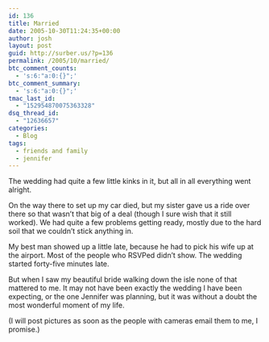 ```yaml
---
id: 136
title: Married
date: 2005-10-30T11:24:35+00:00
author: josh
layout: post
guid: http://surber.us/?p=136
permalink: /2005/10/married/
btc_comment_counts:
  - 's:6:"a:0:{}";'
btc_comment_summary:
  - 's:6:"a:0:{}";'
tmac_last_id:
  - "152954870075363328"
dsq_thread_id:
  - "12636657"
categories:
  - Blog
tags:
  - friends and family
  - jennifer
---
```

The wedding had quite a few little kinks in it, but all in all everything went alright.

On the way there to set up my car died, but my sister gave us a ride over there so that wasn’t that big of a deal (though I sure wish that it still worked). We had quite a few problems getting ready, mostly due to the hard soil that we couldn’t stick anything in.

My best man showed up a little late, because he had to pick his wife up at the airport. Most of the people who <acronym>RSVP</acronym>ed didn’t show. The wedding started forty-five minutes late.

But when I saw my beautiful bride walking down the isle none of that mattered to me. It may not have been exactly the wedding I have been expecting, or the one Jennifer was planning, but it was without a doubt the most wonderful moment of my life.

(I will post pictures as soon as the people with cameras email them to me, I promise.)